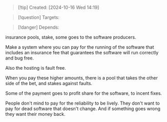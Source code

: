 
>[!tip] Created: [2024-10-16 Wed 14:19]

>[!question] Targets: 

>[!danger] Depends: 

insurance pools, stake, some goes to the software producers.

Make a system where you can pay for the running of the software that includes an insurance fee that guarantees the software will run correctly and bug free.

Also the hosting is fault free.

When you pay these higher amounts, there is a pool that takes the other side of the bet, and stakes against faults. 

Some of the payment goes to profit share for the software, to incent fixes.

People don't mind to pay for the reliability to be lively.  They don't want to pay for dead software that doesn't change.  And if something goes wrong they want their money back.